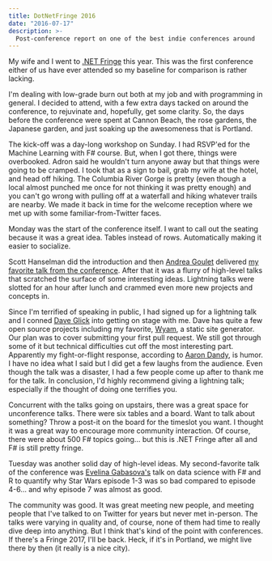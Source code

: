 ```yaml
---
title: DotNetFringe 2016
date: "2016-07-17"
description: >-
  Post-conference report on one of the best indie conferences around
---
```


My wife and I went to [.NET Fringe](http://dotnetfringe.org/) this year. This was the first conference either of us have ever attended so my baseline for comparison is rather lacking.

I'm dealing with low-grade burn out both at my job and with programming in general. I decided to attend, with a few extra days tacked on around the conference, to rejuvinate and, hopefully, get some clarity. So, the days before the conference were spent at Cannon Beach, the rose gardens, the Japanese garden, and just soaking up the awesomeness that is Portland.

The kick-off was a day-long workshop on Sunday. I had RSVP'ed for the Machine Learning with F# course. But, when I got there, things were overbooked. Adron said he wouldn't turn anyone away but that things were going to be cramped. I took that as a sign to bail, grab my wife at the hotel, and head off hiking. The Columbia River Gorge is pretty (even though a local almost punched me once for not thinking it was pretty enough) and you can't go wrong with pulling off at a waterfall and hiking whatever trails are nearby. We made it back in time for the welcome reception where we met up with some familiar-from-Twitter faces.

Monday was the start of the conference itself. I want to call out the seating because it was a great idea. Tables instead of rows. Automatically making it easier to socialize.

Scott Hanselman did the introduction and then [Andrea Goulet](https://twitter.com/andreagoulet) delivered [my favorite talk from the conference](http://lanyrd.com/2016/netfringe/sfcxpf/). After that it was a flurry of high-level talks that scratched the surface of some interesting ideas. Lightning talks were slotted for an hour after lunch and crammed even more new projects and concepts in.

Since I'm terrified of speaking in public, I had signed up for a lightning talk and I conned [Dave Glick](http://daveaglick.com/) into getting on stage with me. Dave has quite a few open source projects including my favorite, [Wyam](http://wyam.io/), a static site generator. Our plan was to cover submitting your first pull request. We still got through some of it but technical difficulties cut off the most interesting part. Apparently my fight-or-flight response, according to [Aaron Dandy](https://twitter.com/aaron_dandy), is humor. I have no idea what I said but I did get a few laughs from the audience. Even though the talk was a disaster, I had a few people come up after to thank me for the talk. In conclusion, I'd highly recommend giving a lightning talk; especially if the thought of doing one terrifies you.

Concurrent with the talks going on upstairs, there was a great space for unconference talks. There were six tables and a board. Want to talk about something? Throw a post-it on the board for the timeslot you want. I thought it was a great way to encourage more community interaction. Of course, there were about 500 F# topics going... but this is .NET Fringe after all and F# is still pretty fringe.

Tuesday was another solid day of high-level ideas. My second-favorite talk of the conference was [Evelina Gabasova's](https://twitter.com/evelgab) talk on data science with F# and R to quantify why Star Wars episode 1-3 was so bad compared to episode 4-6... and why episode 7 was almost as good. 

The community was good. It was great meeting new people, and meeting people that I've talked to on Twitter for years but never met in-person. The talks were varying in quality and, of course, none of them had time to really dive deep into anything. But I think that's kind of the point with conferences. If there's a Fringe 2017, I'll be back. Heck, if it's in Portland, we might live there by then (it really is a nice city).